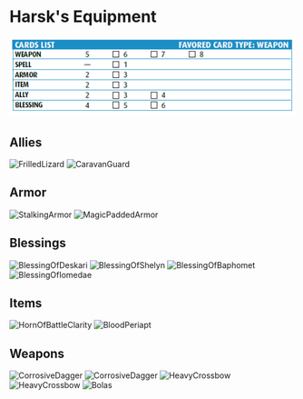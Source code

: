 # Harsk's Equipment
![a](../p1/H3.PNG)

## Allies
<img src="https://drive.google.com/uc?export=view&id=1ym-4Txvuqyj8qxLqenQVTe8LWhLhOdvY" alt="FrilledLizard" width="200"/> <img src="https://drive.google.com/uc?export=view&id=1yoadcBjCu3pYilbGcVv0ffHjkqKxhTOb" alt="CaravanGuard" width="200"/>

## Armor
<img src="https://drive.google.com/uc?export=view&id=1-94b1PtiNCaDOXGbqKsIc4vswlL8lYq3" alt="StalkingArmor" width="200"/> <img src="https://drive.google.com/uc?export=view&id=1-OlI_kP__ZMZ4aByjp4zDFhRo93pSypl" alt="MagicPaddedArmor" width="200"/>

## Blessings
<img src="https://drive.google.com/uc?export=view&id=1zCs0TRPpFGiFXhzAq8TLgqEVajiCG4Ez" alt="BlessingOfDeskari" width="200"/> <img src="https://drive.google.com/uc?export=view&id=1z7Xm-DvSXdjiArRAoyec5qZKlblq2c2o" alt="BlessingOfShelyn" width="200"/> <img src="https://drive.google.com/uc?export=view&id=1zD8ykAk-uoVbho3hf5eAAsQsTkQnJJcX" alt="BlessingOfBaphomet" width="200"/> <img src="https://drive.google.com/uc?export=view&id=1z9S-beWlTnQUrqCfm0YySW2xDY0XwFHF" alt="BlessingOfIomedae" width="200"/>

## Items
<img src="https://drive.google.com/uc?export=view&id=1zT_4RdppMyXINKmTRxZbyUIXziqVBWun" alt="HornOfBattleClarity" width="200"/> <img src="https://drive.google.com/uc?export=view&id=1z-6gwUc6GTdzfX2clKGVwRE79cHdi0D6" alt="BloodPeriapt" width="200"/>

## Weapons
<img src="https://drive.google.com/uc?export=view&id=1_1IjKhhdXHSrJTBVdDnjDmQZ4AKFZjxj" alt="CorrosiveDagger" width="200"/> <img src="https://drive.google.com/uc?export=view&id=1_1IjKhhdXHSrJTBVdDnjDmQZ4AKFZjxj" alt="CorrosiveDagger" width="200"/> <img src="https://drive.google.com/uc?export=view&id=1sZDUMHggpP7fx5v9N59Sh5MNK3YQ6rF9" alt="HeavyCrossbow" width="200"/> <img src="https://drive.google.com/uc?export=view&id=1sZDUMHggpP7fx5v9N59Sh5MNK3YQ6rF9" alt="HeavyCrossbow" width="200"/> <img src="https://drive.google.com/uc?export=view&id=11COb9SqD5Yvff4s9hOIVHmeBvbxGnAWh" alt="Bolas" width="200"/>
